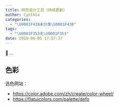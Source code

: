 ```yaml
---
title: 网页设计工具（持续更新）
author: Cynthia
categories:
  - "\U0001F430未分类\U0001F430"
tags:
  - "\U0001F353无\U0001F353"
date: 2019-06-05 17:57:37
---
```


🐰
...
<!--more-->

## 色彩

选色网站：

- <https://color.adobe.com/zh/create/color-wheel/>
- <https://flatuicolors.com/palette/defo>

